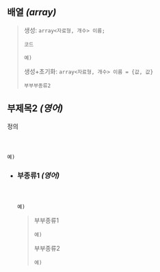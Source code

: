 ## 배열 *(array)*
>생성: `array<자료형, 개수> 이름;`
>```
>코드
>
>예)
>```
>
>생성+초기화: `array<자료형, 개수> 이름 = {값, 값}`
>```
>부부부종류2
>
>```

## 부제목2 *(영어)*
정의
###### <img src = ''>
```angular2html
예)
```

+ ### 부종류1 *(영어)*
  ###### <img src = ''>
  ```
  예)
  ```
  >부부종류1
  >```
  >예)
  >```
  >
  >부부종류2
  >```
  >예)
  >```